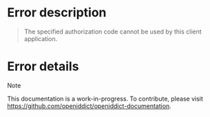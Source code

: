 # Error description

> The specified authorization code cannot be used by this client application.

# Error details

> [!NOTE]
> This documentation is a work-in-progress. To contribute, please visit https://github.com/openiddict/openiddict-documentation.
